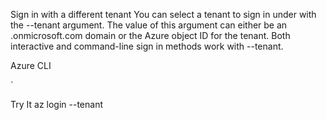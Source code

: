 Sign in with a different tenant
You can select a tenant to sign in under with the --tenant argument. The value of this argument can either be an .onmicrosoft.com domain or the Azure object ID for the tenant. Both interactive and command-line sign in methods work with --tenant.

Azure CLI

`

Try It
az login --tenant <tenant>